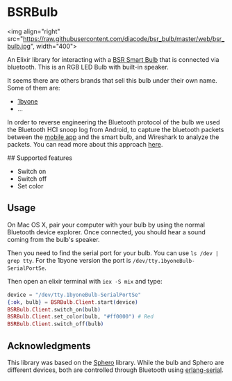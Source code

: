 # BSRBulb
<img align="right" src="https://raw.githubusercontent.com/diacode/bsr_bulb/master/web/bsr_bulb.jpg", width="400">

An Elixir library for interacting with a [BSR Smart Bulb](https://www.youtube.com/watch?v=bFEzDolYsK0)
that is connected via bluetooth. This is an RGB LED Bulb with built-in speaker.

It seems there are others brands that sell this bulb under their own name. Some of
them are:

* [1byone](http://www.amazon.es/inal%C3%A1mbrica-multicolor-aplicaci%C3%B3n-controlada-compartible/dp/B00X9NCS00/ref=cm_cr_pr_product_top?ie=UTF8)
* ...

In order to reverse engineering the Bluetooth protocol of the bulb we used the Bluetooth HCI snoop log from Android, to capture the bluetooth packets between the [mobile app](http://www.chbsr.com/index.asp?classid=17) and the smart bulb, and Wireshark to analyze the packets. You can read more about this approach [here](http://www.guillier.org/blog/2015/04/reverse-engineering-of-a-ble-bulb/).

## Supported features

* Switch on
* Switch off
* Set color

## Usage

On Mac OS X, pair your computer with your bulb by using the normal Bluetooth
device explorer. Once connected, you should hear a sound coming from the
bulb's speaker.

Then you need to find the serial port for your bulb. You can use `ls /dev | grep tty`. For the 1byone version the port is `/dev/tty.1byoneBulb-SerialPortSe`.

Then open an elixir terminal with `iex -S mix` and type:

```elixir
device = "/dev/tty.1byoneBulb-SerialPortSe"
{:ok, bulb} = BSRBulb.Client.start(device)
BSRBulb.Client.switch_on(bulb)
BSRBulb.Client.set_color(bulb, "#ff0000") # Red
BSRBulb.Client.switch_off(bulb)
```

## Acknowledgments

This library was based on the [Sphero](https://github.com/knewter/sphero) library. While the bulb and Sphero are different devices, both are controlled through Bluetooth using [erlang-serial](https://github.com/knewter/erlang-serial).
